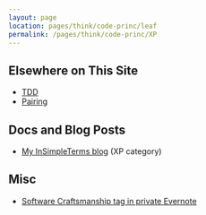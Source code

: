 ```yaml
---
layout: page
location: pages/think/code-princ/leaf
permalink: /pages/think/code-princ/XP
---
```


## Elsewhere on This Site

- [TDD](/pages/think/code-princ/TDD)
- [Pairing](/pages/think/code-princ/Pairing)

## Docs and Blog Posts

- [My InSimpleTerms blog](https://insimpleterms.blog/category/xp) (XP category)

## Misc

- [Software Craftsmanship tag in private Evernote](https://www.evernote.com/client/web?login=true#?an=true&n=b41235b4-ab5d-49e4-bf34-ff22fe6cf752&query=tag%1FSoftware%20Craftsmanship%1FtagGuid%3A058d404c-b32e-4c44-9381-a28dce6a398d%1Eview%3AVIEW%2FALL_NOTES&)
